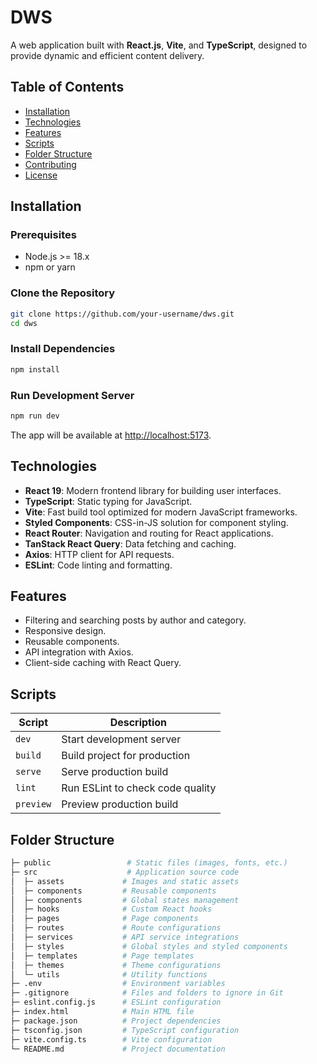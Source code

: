 # DWS

A web application built with **React.js**, **Vite**, and **TypeScript**, designed to provide dynamic and efficient content delivery.

## Table of Contents

- [Installation](#installation)
- [Technologies](#technologies)
- [Features](#features)
- [Scripts](#scripts)
- [Folder Structure](#folder-structure)
- [Contributing](#contributing)
- [License](#license)

## Installation

### Prerequisites

- Node.js >= 18.x
- npm or yarn

### Clone the Repository

```bash
git clone https://github.com/your-username/dws.git
cd dws
```

### Install Dependencies

```bash
npm install
```

### Run Development Server

```bash
npm run dev
```

The app will be available at [http://localhost:5173](http://localhost:5173).

## Technologies

- **React 19**: Modern frontend library for building user interfaces.
- **TypeScript**: Static typing for JavaScript.
- **Vite**: Fast build tool optimized for modern JavaScript frameworks.
- **Styled Components**: CSS-in-JS solution for component styling.
- **React Router**: Navigation and routing for React applications.
- **TanStack React Query**: Data fetching and caching.
- **Axios**: HTTP client for API requests.
- **ESLint**: Code linting and formatting.

## Features

- Filtering and searching posts by author and category.
- Responsive design.
- Reusable components.
- API integration with Axios.
- Client-side caching with React Query.

## Scripts

| Script    | Description                      |
| --------- | -------------------------------- |
| `dev`     | Start development server         |
| `build`   | Build project for production     |
| `serve`   | Serve production build           |
| `lint`    | Run ESLint to check code quality |
| `preview` | Preview production build         |

## Folder Structure

```bash
├─ public                 # Static files (images, fonts, etc.)
├─ src                    # Application source code
│  ├─ assets             # Images and static assets
│  ├─ components         # Reusable components
│  ├─ components         # Global states management
│  ├─ hooks              # Custom React hooks
│  ├─ pages              # Page components
│  ├─ routes             # Route configurations
│  ├─ services           # API service integrations
│  ├─ styles             # Global styles and styled components
│  ├─ templates          # Page templates
│  ├─ themes             # Theme configurations
│  └─ utils              # Utility functions
├─ .env                  # Environment variables
├─ .gitignore            # Files and folders to ignore in Git
├─ eslint.config.js      # ESLint configuration
├─ index.html            # Main HTML file
├─ package.json          # Project dependencies
├─ tsconfig.json         # TypeScript configuration
├─ vite.config.ts        # Vite configuration
└─ README.md             # Project documentation
```
